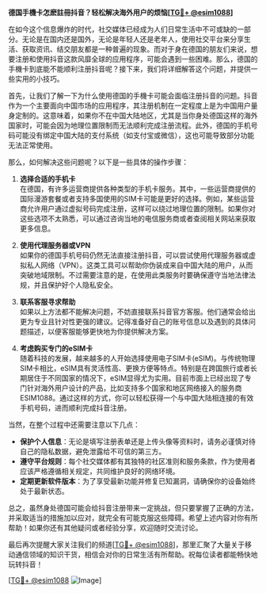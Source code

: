**德国手機卡怎麽註冊抖音？轻松解决海外用户的烦恼[[TG💪+ @esim1088](https://t.me/s/esim1088)]**

在如今这个信息爆炸的时代，社交媒体已经成为人们日常生活中不可或缺的一部分。无论是在国内还是国外，无论是年轻人还是老年人，使用社交平台来分享生活、获取资讯、结交朋友都是一种普遍的现象。而对于身在德国的朋友们来说，想要注册和使用抖音这款风靡全球的应用程序，可能会遇到一些困难。那么，德国的手機卡到底能不能顺利注册抖音呢？接下来，我们将详细解答这个问题，并提供一些实用的小技巧。

首先，让我们了解一下为什么使用德国的手機卡可能会面临注册抖音的问题。抖音作为一个主要面向中国市场的应用程序，其注册机制在一定程度上是为中国用户量身定制的。这意味着，如果你不在中国大陆地区，尤其是当你身处德国这样的海外国家时，可能会因为地理位置限制而无法顺利完成注册流程。此外，德国的手机号码可能没有绑定中国大陆的支付系统（如支付宝或微信），这也可能导致部分功能无法正常使用。

那么，如何解决这些问题呢？以下是一些具体的操作步骤：

1. **选择合适的手机卡**  
   在德国，有许多运营商提供各种类型的手机卡服务。其中，一些运营商提供的国际漫游套餐或者支持多国使用的SIM卡可能是更好的选择。例如，某些运营商允许用户通过虚拟号码完成注册，这样可以绕过地理位置的限制。如果你对这些选项不太熟悉，可以通过咨询当地的电信服务商或者查阅相关网站来获取更多信息。

2. **使用代理服务器或VPN**  
   如果你的德国手机号码仍然无法直接注册抖音，可以尝试使用代理服务器或虚拟私人网络（VPN）。这类工具可以帮助你伪装成来自中国大陆的用户，从而突破地域限制。不过需要注意的是，在使用此类服务时要确保遵守当地法律法规，并且保护好个人隐私安全。

3. **联系客服寻求帮助**  
   如果以上方法都不能解决问题，不妨直接联系抖音官方客服。他们通常会给出更为专业且针对性更强的建议。记得准备好自己的账号信息以及遇到的具体问题描述，以便客服能够更快地为你提供解决方案。

4. **考虑购买专门的eSIM卡**  
   随着科技的发展，越来越多的人开始选择使用电子SIM卡(eSIM)。与传统物理SIM卡相比，eSIM具有灵活性高、更换方便等特点。特别是在跨国旅行或者长期居住于不同国家的情况下，eSIM显得尤为实用。目前市面上已经出现了专门针对海外用户设计的产品，比如支持多个国家和地区网络接入的服务商ESIM1088。通过这样的方式，你可以轻松获得一个与中国大陆相连接的有效手机号码，进而顺利完成抖音注册。

当然，在整个过程中还需要注意以下几点：

- **保护个人信息**：无论是填写注册表单还是上传头像等资料时，请务必谨慎对待自己的隐私数据，避免泄露给不可信的第三方。
- **遵守平台规则**：每个社交媒体都有其独特的社区准则和服务条款，作为使用者应该严格遵循相关规定，共同维护良好的网络环境。
- **定期更新软件版本**：为了享受最新功能并修复已知漏洞，请确保你的设备始终处于最新状态。

总之，虽然身处德国可能会给抖音注册带来一定挑战，但只要掌握了正确的方法，并采取适当的措施加以应对，就完全有可能克服这些障碍。希望上述内容对你有所帮助！如果你还有其他疑问或者经验分享，欢迎随时交流讨论。

最后再次提醒大家关注我们的频道[[TG💪+ @esim1088](https://t.me/s/esim1088)]，那里汇聚了大量关于移动通信领域的知识干货，相信会对你的日常生活有所帮助。祝每位读者都能畅快地玩转抖音！

[[TG💪+ @esim1088](https://t.me/s/esim1088) ![Image](https://i.postimg.cc/4NQfJmqS/Snipaste-2025-05-13-00-14-12.png)]